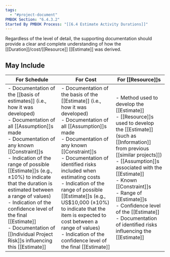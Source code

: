 ```yaml
---
tags:
  - "#project-document"
PMBOK Section: "6.4.3.2"
Started By PMBOK Process: "[[6.4 Estimate Activity Durations]]"
---
```

Regardless of the level of detail, the supporting documentation should provide a clear and complete understanding of how the [[Duration]]/cost/[[Resource]] [[Estimate]] was derived.
## May Include

| For Schedule                                                                                                                                                                                                                                                                                                                                                                                                                                                           | For Cost                                                                                                                                                                                                                                                                                                                                                                                                                                                                     | For [[Resource]]s                                                                                                                                                                                                                                                                                                                                                                     |
| ---------------------------------------------------------------------------------------------------------------------------------------------------------------------------------------------------------------------------------------------------------------------------------------------------------------------------------------------------------------------------------------------------------------------------------------------------------------------- | ---------------------------------------------------------------------------------------------------------------------------------------------------------------------------------------------------------------------------------------------------------------------------------------------------------------------------------------------------------------------------------------------------------------------------------------------------------------------------- | ------------------------------------------------------------------------------------------------------------------------------------------------------------------------------------------------------------------------------------------------------------------------------------------------------------------------------------------------------------------------------------- |
| - Documentation of the [[basis of estimates]] (i.e., how it was developed)<br>- Documentation of all [[Assumption]]s made<br>- Documentation of any known [[Constraint]]s<br>- Indication of the range of possible [[Estimate]]s (e.g., ±10%) to indicate that the duration is estimated between a range of values)<br>- Indication of the confidence level of the final [[Estimate]]<br>- Documentation of [[Individual Project Risk]]s influencing this [[Estimate]] | - Documentation of the basis of the [[Estimate]] (i.e., how it was developed)<br>- Documentation of all [[Assumption]]s made<br>- Documentation of any known [[Constraint]]s<br>- Documentation of identified risks included when estimating costs<br>- Indication of the range of possible [[Estimate]]s (e.g., US$10,000 (±10%) to indicate that the item is expected to cost between a range of values)<br>- Indication of the confidence level of the final [[Estimate]] | - Method used to develop the [[Estimate]]<br>- [[Resource]]s used to develop the [[Estimate]] (such as [[Information]] from previous [[similar projects]])<br>- [[Assumption]]s associated with the [[Estimate]]<br>- Known [[Constraint]]s<br>- Range of [[Estimate]]s<br>- Confidence level of the [[Estimate]]<br>- Documentation of identified risks influencing the [[Estimate]] |
